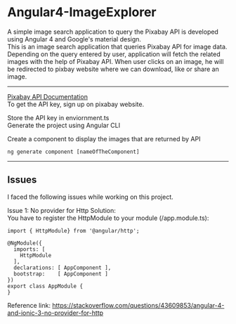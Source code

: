 # Angular4-ImageExplorer
A simple image search application to query the Pixabay API is developed using Angular 4 and Google's material design. 
<br>
This is an image search application that queries Pixabay API for image data. Depending on the query entered by user, application will fetch the related images with the help of Pixabay API. When user clicks on an image, he will be redirected to pixbay website where we can download, like or share an image.
<br>
<hr>
<a href="https://pixabay.com/api/docs/">Pixabay API Documentation</a>
<br>
To get the API key, sign up on pixabay website.

Store the API key in enviornment.ts
<br>
Generate the project using Angular CLI

Create a component to display the images that are returned by API

```
ng generate component [nameOfTheComponent]
```

<hr>
<h2>Issues</h2>
I faced the following issues while working on this project.

Issue 1: No provider for Http
Solution: <br>
You have to register the HttpModule to your module (/app.module.ts):

```
import { HttpModule} from '@angular/http';

@NgModule({
  imports: [
    HttpModule
  ],
  declarations: [ AppComponent ],
  bootstrap:    [ AppComponent ]
})
export class AppModule {
}
```

Reference link: https://stackoverflow.com/questions/43609853/angular-4-and-ionic-3-no-provider-for-http


